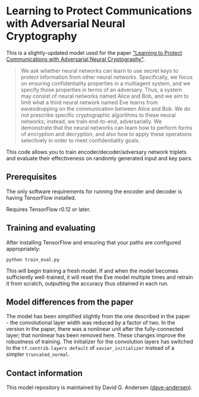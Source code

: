 # Learning to Protect Communications with Adversarial Neural Cryptography

This is a slightly-updated model used for the paper
["Learning to Protect Communications with Adversarial Neural
Cryptography"](https://arxiv.org/abs/1610.06918).

> We ask whether neural networks can learn to use secret keys to protect
> information from other neural networks. Specifically, we focus on ensuring
> confidentiality properties in a multiagent system, and we specify those
> properties in terms of an adversary. Thus, a system may consist of neural
> networks named Alice and Bob, and we aim to limit what a third neural
> network named Eve learns from eavesdropping on the communication between
> Alice and Bob. We do not prescribe specific cryptographic algorithms to
> these neural networks; instead, we train end-to-end, adversarially.
> We demonstrate that the neural networks can learn how to perform forms of
> encryption and decryption, and also how to apply these operations
> selectively in order to meet confidentiality goals.

This code allows you to train encoder/decoder/adversary network triplets
and evaluate their effectiveness on randomly generated input and key
pairs.

## Prerequisites

The only software requirements for running the encoder and decoder is having
TensorFlow installed.

Requires TensorFlow r0.12 or later.

## Training and evaluating

After installing TensorFlow and ensuring that your paths are configured
appropriately:

```
python train_eval.py
```

This will begin training a fresh model.  If and when the model becomes
sufficiently well-trained, it will reset the Eve model multiple times
and retrain it from scratch, outputting the accuracy thus obtained
in each run.

## Model differences from the paper

The model has been simplified slightly from the one described in
the paper - the convolutional layer width was reduced by a factor
of two.  In the version in the paper, there was a nonlinear unit
after the fully-connected layer;  that nonlinear has been removed
here.  These changes improve the robustness of training.  The
initializer for the convolution layers has switched to the
`tf.contrib.layers default` of `xavier_initializer` instead of
a simpler `truncated_normal`.

## Contact information

This model repository is maintained by David G. Andersen
([dave-andersen](https://github.com/dave-andersen)).
